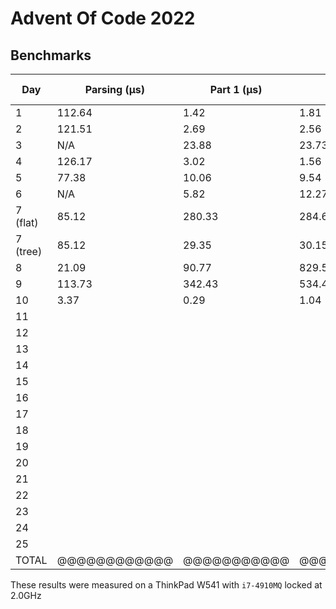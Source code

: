 # Advent Of Code 2022

## Benchmarks

| Day      | Parsing (μs) | Part 1 (μs) | Part 2 (μs) | Total (μs) |
|----------|--------------|-------------|-------------|------------|
| 1        | 112.64       | 1.42        | 1.81        | 115.87     |
| 2        | 121.51       | 2.69        | 2.56        | 126.76     |
| 3        | N/A          | 23.88       | 23.73       | 47.61      |
| 4        | 126.17       | 3.02        | 1.56        | 130.75     |
| 5        | 77.38        | 10.06       | 9.54        | 96.98      |
| 6        | N/A          | 5.82        | 12.27       | 18.09      |
| 7 (flat) | 85.12        | 280.33      | 284.69      | 650.14     |
| 7 (tree) | 85.12        | 29.35       | 30.15       | 144.62     |
| 8        | 21.09        | 90.77       | 829.58      | 941.44     |
| 9        | 113.73       | 342.43      | 534.43      | 990.58     |
| 10       | 3.37         | 0.29        | 1.04        | 4.7        |
| 11       |              |             |             |            |
| 12       |              |             |             |            |
| 13       |              |             |             |            |
| 14       |              |             |             |            |
| 15       |              |             |             |            |
| 16       |              |             |             |            |
| 17       |              |             |             |            |
| 18       |              |             |             |            |
| 19       |              |             |             |            |
| 20       |              |             |             |            |
| 21       |              |             |             |            |
| 22       |              |             |             |            |
| 23       |              |             |             |            |
| 24       |              |             |             |            |
| 25       |              |             |             |            |
| TOTAL    | @@@@@@@@@@@@ | @@@@@@@@@@@ | @@@@@@@@@@@ | 2616.77    |

These results were measured on a ThinkPad W541 with `i7-4910MQ` locked at 2.0GHz
